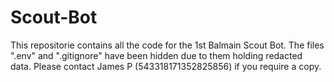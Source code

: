 # Scout-Bot

This repositorie contains all the code for the 1st Balmain Scout Bot. The files ".env" and ".gitignore" have been hidden due to them holding redacted data. Please contact James P (543318171352825856) if you require a copy.